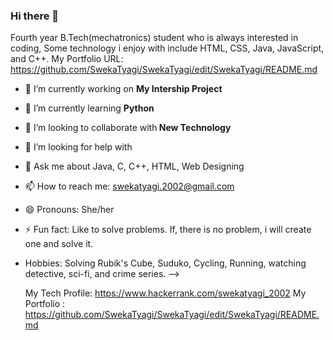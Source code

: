 ### Hi there 👋
 Fourth year B.Tech(mechatronics) student who is always interested in coding, Some technology i enjoy with include HTML, CSS, Java, JavaScript, and C++.
 My Portfolio URL: https://github.com/SwekaTyagi/SwekaTyagi/edit/SwekaTyagi/README.md
  
- 🔭 I’m currently working on <b>My Intership Project</b>
- 🌱 I’m currently learning <b> Python </b>
- 👯 I’m looking to collaborate with<b> New Technology</b>
- 🤔 I’m looking for help with <Youtube>
- 💬 Ask me about Java, C, C++, HTML, Web Designing
- 📫 How to reach me: swekatyagi.2002@gmail.com
- 😄 Pronouns: She/her
- ⚡ Fun fact: Like to solve problems. If, there is no problem, i will create one and solve it.
- Hobbies: Solving Rubik's Cube, Suduko, Cycling, Running, watching detective, sci-fi, and crime series.
-->

  My Tech Profile: https://www.hackerrank.com/swekatyagi_2002
  My Portfolio :   https://github.com/SwekaTyagi/SwekaTyagi/edit/SwekaTyagi/README.md
